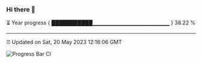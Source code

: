 ### Hi there 👋

⏳ Year progress { ███████████▁▁▁▁▁▁▁▁▁▁▁▁▁▁▁▁▁▁▁ } 38.22 %

---

⏰ Updated on Sat, 20 May 2023 12:18:06 GMT

![Progress Bar CI](https://github.com/liununu/liununu/workflows/Progress%20Bar%20CI/badge.svg)
